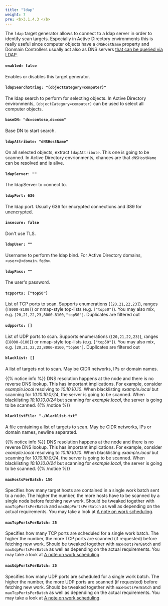 ```yaml
---
title: "ldap"
weight: 7
pre: <b>3.1.4.3 </b>
---
```


The `ldap` target generator allows to connect to a ldap server in order to identify scan targets. Especially in Active Directory environments this is really useful since computer objects have a `dNSHostName` property and Donmain Controllers usually act also as DNS servers [that can be queried via LDAP](https://dirkjanm.io/getting-in-the-zone-dumping-active-directory-dns-with-adidnsdump/).

#### `enabled: false`

Enables or disables this target generator.

#### `ldapSearchString: "(objectCategory=computer)"`

The ldap search to perform for selecting objects. In Active Directory environments, `(objectCategory=computer)` can be used to select all computer objects.

#### `baseDN: "dc=contoso,dc=com"`

Base DN to start search.

#### `ldapAttribute: "dNSHostName"`

On all selected objects, extract `ldapAttribute`. This one is going to be scanned. In Active Directory envrionments, chances are that `dNSHostName` can be resolved and is alive.

#### `ldapServer: ""`

The ldapServer to connect to.

#### `ldapPort: 636`

The ldap port. Usually 636 for encrypted connections and 389 for unencrypted.

#### `insecure: false`

Don't use TLS.

#### `ldapUser: ""`

Username to perform the ldap bind. For Active Directory domains, `<user>@<domain.fqdn>`.

#### `ldapPass: ""`

The user's password.

#### `tcpports: ["top50"]`

List of TCP ports to scan. Supports enumerations (`[20,21,22,23]`), ranges (`[8000-8100]`) or nmap-style top-lists (e.g. `["top50"]`). 
You may also mix, e.g. `[20,21,22,23,8000-8100,"top50"]`. 
Duplicates are filtered out <i class="far fa-smile-wink"></i>

#### `udpports: []`

List of UDP ports to scan. Supports enumerations (`[20,21,22,23]`), ranges (`[8000-8100]`) or nmap-style top-lists (e.g. `["top50"]`). 
You may also mix, e.g. `[20,21,22,23,8000-8100,"top50"]`. 
Duplicates are filtered out <i class="far fa-smile-wink"></i>

#### `blacklist: []`

A list of targets not to scan. 
May be CIDR networks, IPs or domain names.

{{% notice info %}}
DNS resolution happens at the node and there is no reverse DNS lookup. 
This has important implications.
For example, consider *example.local* resolving to *10.10.10.10*. 
When blacklisting *example.local* but scanning for *10.10.10.0/24*, the server is going to be scanned. When blacklisting *10.10.10.0/24* but scanning for *example.local*, the server is going to be scanned.
{{% /notice %}}

#### `blacklistFile: "./blacklist.txt"`

A file containing a list of targets to scan. 
May be CIDR networks, IPs or domain names, newline separated.

{{% notice info %}}
DNS resolution happens at the node and there is no reverse DNS lookup. 
This has important implications.
For example, consider *example.local* resolving to *10.10.10.10*. 
When blacklisting *example.local* but scanning for *10.10.10.0/24*, the server is going to be scanned. When blacklisting *10.10.10.0/24* but scanning for *example.local*, the server is going to be scanned.
{{% /notice %}}

#### `maxHostsPerBatch: 150`

Specifies how many target hosts are contained in a single work batch sent to a node. The higher the number, the more hosts have to be scanned by a single node before fetching new work. Should be tweaked together with `maxTcpPortsPerBatch` and `maxUdpPortsPerBatch` as well as depending on the actual requirements. You may take a look at [A note on work scheduling](../#a-note-on-work-scheduling).

#### `maxTcpPortsPerBatch: 25`

Specifies how many TCP ports are scheduled for a single work batch. The higher the number, the more TCP ports are scanned (if requested) before fetching new work. Should be tweaked together with `maxHostsPerBatch` and `maxUdpPortsPerBatch` as well as depending on the actual requirements. You may take a look at [A note on work scheduling](../#a-note-on-work-scheduling).


#### `maxUdpPortsPerBatch: 25`

Specifies how many UDP ports are scheduled for a single work batch. The higher the number, the more UDP ports are scanned (if requested) before fetching new work. Should be tweaked together with `maxHostsPerBatch` and `maxTcpPortsPerBatch` as well as depending on the actual requirements. You may take a look at [A note on work scheduling](../#a-note-on-work-scheduling).